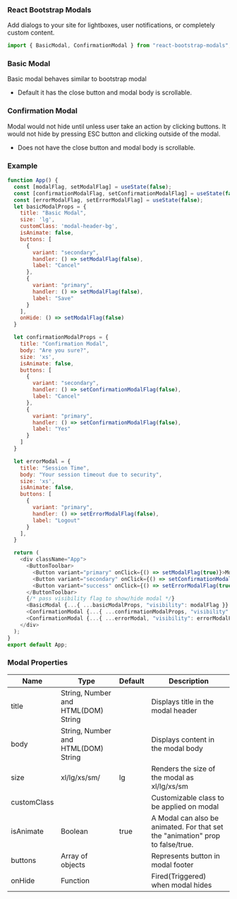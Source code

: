 ### React Bootstrap Modals
Add dialogs to your site for lightboxes, user notifications, or completely custom content.

```javascript
import { BasicModal, ConfirmationModal } from "react-bootstrap-modals"; 
```
### Basic Modal
Basic modal behaves similar to bootstrap modal

* Default it has the close button and modal body is scrollable.

### Confirmation Modal
Modal would not hide until unless user take an action by clicking buttons. It would not hide by pressing ESC button and clicking outside of the modal.

* Does not have the close button and modal body is scrollable.

### Example
```javascript
function App() {
  const [modalFlag, setModalFlag] = useState(false);
  const [confirmationModalFlag, setConfirmationModalFlag] = useState(false);
  const [errorModalFlag, setErrorModalFlag] = useState(false);
  let basicModalProps = {
    title: "Basic Modal",
    size: 'lg',
    customClass: 'modal-header-bg',
    isAnimate: false,
    buttons: [
      {
        variant: "secondary",
        handler: () => setModalFlag(false),
        label: "Cancel"
      },
      {
        variant: "primary",
        handler: () => setModalFlag(false),
        label: "Save"
      }
    ],
    onHide: () => setModalFlag(false)
  }

  let confirmationModalProps = {
    title: "Confirmation Modal",
    body: "Are you sure?",
    size: 'xs',
    isAnimate: false,
    buttons: [
      {
        variant: "secondary",
        handler: () => setConfirmationModalFlag(false),
        label: "Cancel"
      },
      {
        variant: "primary",
        handler: () => setConfirmationModalFlag(false),
        label: "Yes"
      }
    ]
  }

  let errorModal = {
    title: "Session Time",
    body: "Your session timeout due to security",
    size: 'xs',
    isAnimate: false,
    buttons: [
      {
        variant: "primary",
        handler: () => setErrorModalFlag(false),
        label: "Logout"
      }
    ],
  }

  return (
    <div className="App">
      <ButtonToolbar>
        <Button variant="primary" onClick={() => setModalFlag(true)}>Modal</Button>
        <Button variant="secondary" onClick={() => setConfirmationModalFlag(true)}>Confirmation Modal</Button>
        <Button variant="success" onClick={() => setErrorModalFlag(true)}>System Error</Button>
      </ButtonToolbar>
      {/* pass visibility flag to show/hide modal */}
      <BasicModal {...{ ...basicModalProps, "visibility": modalFlag }} />
      <ConfirmationModal {...{ ...confirmationModalProps, "visibility": confirmationModalFlag }} />
      <ConfirmationModal {...{ ...errorModal, "visibility": errorModalFlag }} />
    </div>
  );
}
export default App;
```

### Modal Properties


| Name  |Type   |Default   | Description  |
| ------------ | ------------ | ------------ | ------------ |
| title  | String, Number and HTML(DOM) String  |   | Displays title in the modal header  |
| body  |  String, Number and HTML(DOM) String |   |  Displays content in the modal body  |
|size   |  xl/lg/xs/sm/  | lg   |  Renders the size of the modal as  xl/lg/xs/sm  |
| customClass  |    |   |  Customizable class to be applied on modal  |
| isAnimate  |  Boolean  |  true  | A Modal can also be animated. For that set the "animation" prop to false/true.  |
| buttons  | Array of objects  |   | Represents button in modal footer  |
| onHide  |  Function |   | Fired(Triggered) when modal hides |